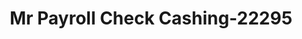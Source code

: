 ---
f_zip-code: 67901
f_state-code: KS
title: Mr Payroll Check Cashing-22295
f_phone: 620-624-5567
f_city-only: Liberal
f_address: 208 West Pancake Boulevard Liberal
f_location-unique-id: '22295'
slug: mr-payroll-check-cashing-22295
updated-on: '2024-05-30T13:46:58.046Z'
created-on: '2024-05-30T13:36:59.803Z'
published-on: '2024-05-30T13:54:32.469Z'
f_city-state: cms/city/liberal-ks.md
f_company: cms/company/mr-payroll-check-cashing.md
f_state: cms/state/kansas.md
layout: '[payday-loan].html'
tags: payday-loan
---
